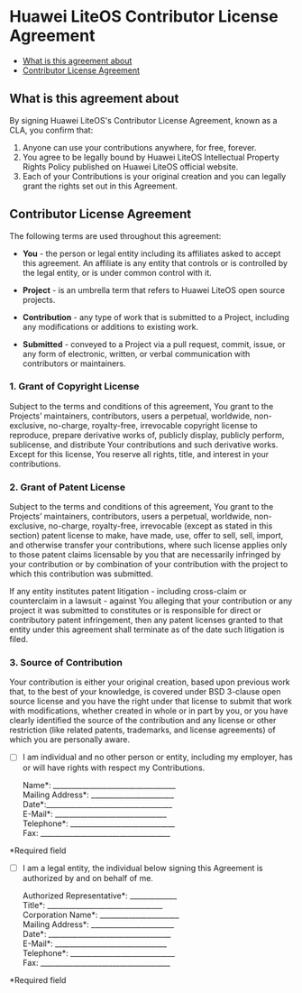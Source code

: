 
# Huawei LiteOS Contributor License Agreement  

* [What is this agreement about](#What-is-this-agreement-about)
* [Contributor License Agreement](#Contributor-License-Agreement)

## What is this agreement about

By signing Huawei LiteOS's Contributor License Agreement, known as a CLA, you confirm that:

1.	Anyone can use your contributions anywhere, for free, forever.  
2.	You agree to be legally bound by Huawei LiteOS Intellectual Property Rights Policy published on Huawei LiteOS official website.   
3.	Each of your Contributions is your original creation and you can legally grant the rights set out in this Agreement.  

## Contributor License Agreement

The following terms are used throughout this agreement:  

* **You** - the person or legal entity including its affiliates asked to accept this agreement. An affiliate is any entity that controls or is controlled by the legal entity, or is under common control with it.  

* **Project** - is an umbrella term that refers to Huawei LiteOS open source projects.  

* **Contribution** - any type of work that is submitted to a Project, including any modifications or additions to existing work.  

* **Submitted** - conveyed to a Project via a pull request, commit, issue, or any form of electronic, written, or verbal communication with contributors or maintainers.  

### 1. Grant of Copyright License
Subject to the terms and conditions of this agreement, You grant to the Projects’ maintainers, contributors, users a perpetual, worldwide, non-exclusive, no-charge, royalty-free, irrevocable copyright license to reproduce, prepare derivative works of, publicly display, publicly perform, sublicense, and distribute Your contributions and such derivative works. Except for this license, You reserve all rights, title, and interest in your contributions.  

### 2. Grant of Patent License 

Subject to the terms and conditions of this agreement, You grant to the Projects’ maintainers, contributors, users a perpetual, worldwide, non-exclusive, no-charge, royalty-free, irrevocable (except as stated in this section) patent license to make, have made, use, offer to sell, sell, import, and otherwise transfer your contributions, where such license applies only to those patent claims licensable by you that are necessarily infringed by your contribution or by combination of your contribution with the project to which this contribution was submitted.  

If any entity institutes patent litigation - including cross-claim or counterclaim in a lawsuit - against You alleging that your contribution or any project it was submitted to constitutes or is responsible for direct or contributory patent infringement, then any patent licenses granted to that entity under this agreement shall terminate as of the date such litigation is filed.  

### 3. Source of Contribution  

Your contribution is either your original creation, based upon previous work that, to the best of your knowledge, is covered under BSD 3-clause open source license and you have the right under that license to submit that work with modifications, whether created in whole or in part by you, or you have clearly identified the source of the contribution and any license or other restriction (like related patents, trademarks, and license agreements) of which you are personally aware.  

- [ ] I am individual and no other person or entity, including my employer, has or will have rights with respect my Contributions.  

	Name*: __________________________________  
	Mailing Address*: _______________________  
	Date*:___________________________________  
	E-Mail*:  _______________________________  
	Telephone*: _____________________________  
	Fax: ____________________________________    


*Required field
 
- [ ] I am a legal entity, the individual below signing this Agreement is authorized by and on behalf of me.  

	Authorized Representative*: _____________  
	Title*:  ________________________________  
	Corporation Name*: ______________________  
	Mailing Address*: _______________________  
	Date*: __________________________________  
	E-Mail*:  _______________________________  
	Telephone*: _____________________________  
	Fax: ____________________________________  

*Required field
